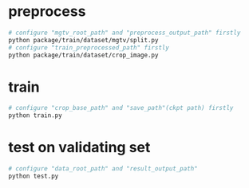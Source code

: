 # preprocess
```bash
# configure "mgtv_root_path" and "preprocess_output_path" firstly
python package/train/dataset/mgtv/split.py
# configure "train_preprocessed_path" firstly
python package/train/dataset/crop_image.py
```

# train
```bash
# configure "crop_base_path" and "save_path"(ckpt path) firstly
python train.py
```

# test on validating set
```bash
# configure "data_root_path" and "result_output_path"
python test.py
```